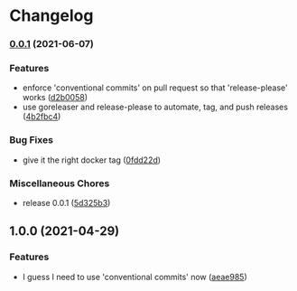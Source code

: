 # Changelog

### [0.0.1](https://www.github.com/tylerrasor/defectdojo-resource/compare/v1.0.0...v0.0.1) (2021-06-07)


### Features

* enforce 'conventional commits' on pull request so that 'release-please' works ([d2b0058](https://www.github.com/tylerrasor/defectdojo-resource/commit/d2b00583473e7c12ab3740f492a44e60affd2b90))
* use goreleaser and release-please to automate, tag, and push releases ([4b2fbc4](https://www.github.com/tylerrasor/defectdojo-resource/commit/4b2fbc460e9e49eb3af93cb63296cf99f7c9ce6d))


### Bug Fixes

* give it the right docker tag ([0fdd22d](https://www.github.com/tylerrasor/defectdojo-resource/commit/0fdd22d2b9f54c2dc6c8336afa805638b354606f))


### Miscellaneous Chores

* release 0.0.1 ([5d325b3](https://www.github.com/tylerrasor/defectdojo-resource/commit/5d325b36958cba9a85f7bf3ffe6f225b6c8ee0d7))

## 1.0.0 (2021-04-29)


### Features

* I guess I need to use 'conventional commits' now ([aeae985](https://www.github.com/tylerrasor/defectdojo-resource/commit/aeae9854046ffdc5d50d5365bc2e60e5487861ac))
